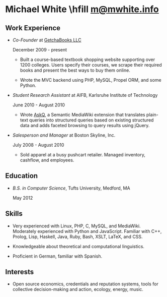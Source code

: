 Michael White \hfill <m@mwhite.info>
====================================

Work Experience
---------------

*   *Co-Founder* at [GetchaBooks LLC](http://getchabooks.com)

    December 2009 - present

    -   Built a course-based textbook shopping website supporting over 1200
        colleges.  Users specify their courses, we scrape their required books
        and present the best ways to buy them online.

    -   Wrote the MVC backend using PHP, MySQL, Propel ORM, and some Python.

*   *Student Research Assistant* at AIFB, Karlsruhe Institute of Technology
    
    June 2010 - August 2010

    -   Wrote [AskQ](http://www.mediawiki.org/wiki/Extension:AskQ), a Semantic
        MediaWiki extension that translates plain-text queries into structured
        queries based on existing structured data and adds faceted browsing to
        query results using jQuery.

*   *Salesperson and Manager* at Boston Skyline, Inc. 

    July 2008 - August 2010

    -   Sold apparel at a busy pushcart retailer. Managed inventory, cashflow,
        and employees.


Education
---------

*   *B.S. in Computer Science*, Tufts University, Medford, MA

    May 2012

Skills
------

*   Very experienced with Linux, PHP, C, MySQL, and MediaWiki. Moderately
    experienced with Python and JavaScript. Familiar with C++, Prolog, Lisp,
    Haskell, Java, Ruby, Bash, XSLT, LaTeX, and CSS.

*   Knowledgeable about theoretical and computational linguistics.

*   Proficient in German, familiar with Spanish.

Interests
---------

*   Open source economics, credentials and reputation systems, tools for
    collective decision-making and action, ecology, energy, music.
